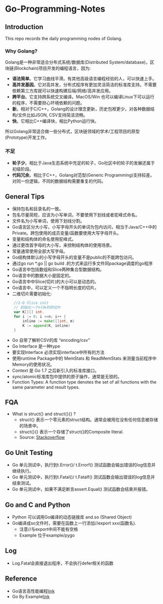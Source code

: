 # Go-Programming-Notes

## Introduction

This repo records the daily programming nodes of Golang.

### Why Golang?

Golang是一种非常适合分布式系统/数据库(Distributed System/database)，区块链(Blockchain)项目开发的编程语言，因为:

- **语法简单**。它学习曲线平滑。有其他高级语言编程经验的人，可以快速上手。
- **高并发基因**。它对高并发，分布式程序有更加灵活简洁的标准库支持。不需要依赖第三方库就可以快速构建后端/网络/高并发应用。
- **跨平台**。它支持跨系统交叉编译。MacOS/Win 也可以编译Linux下可以运行的程序，不需要担心环境依赖的问题。
- **新**。相对于C/C++，Golang的设计理念更新，历史包袱更少，对各种数据结构/文件比如JSON, CSV支持简洁流畅。
- **快**。它相比C++编译快，相比Python运行快。

所以Golang非常适合做一些分布式，区块链领域的学术/工程项目的原型(Prototype)开发工作。

### 不足

- **轮子少**。相比于Java生态系统中充足的轮子，Go社区中的轮子的发展还属于初级阶段。
- **代码冗余**。相比于C++，Golang对范型(Generic Programming)支持较差。对同一份逻辑，不同的数据结构需要重复的代码。

## General Tips

- 保持包名和目录名的一致。
- 包名尽量简短，应该为小写单词，不要使用下划线或者驼峰式命名。
- 文件名为小写单词，使用下划线分割。
- Go语言区分大小写，小写字母开头的单词为包内访问，相当于Java/C++中的Private。跨包使用的成员变量/函数要使用大写字母开头。
- 变量和结构体的命名使用驼峰式。
- 通过更改首字母的大小写，来控制结构体的使用场景。
- 常量通常使用全部大写字母。
- Go结构体默认的小写字母开头的变量不是public的不能跨包访问。
- 通过go run *.go || go build .的方式来运行多文件同package调度的go程序
- Go语言中包括数组和Slice两种集合型数据结构。
- Go语言中的数据大小是固定的。
- Go语言中中Slice(切片)的大小可以是动态的。
- Go语言中，可以定义一个不指明长度的切片。
- 二维切片需要初始化:

```go
    //2-D Slice init
    // 初始化一个n行m列的切片
    var K[][] int.
    for i := 0; i <=n; i++ {
        inline := make([]int, m)
        K := append(K, inline)
    }
```

- Go 自带了解析CSV的库 “encoding/csv”
- Go Interface 是一种type
- 要实现Interface 必须实现interface中所有的方法
- 使用runtime Package中的 MemStats 和 ReadMemStats 来测量当前程序中Memory的使用状况。
- Context 是 Go 1.7 之后新引入的标准库接口。
- sync/atomic标准库包中提供的原子操作，通常是无锁的。
- Function Types: A function type denotes the set of all functions with the same parameter and result types.

## FQA

- What is struct{} and struct{}{} ?
  - struct{} 表示一个零元素的struct结构。通常会被用在没有任何信息被存储的场景中。
  - struct{}{} 表示一个存储了struct{}的Composite literal.
  - Source: [Stackoverflow](https://stackoverflow.com/questions/45122905/how-do-struct-and-struct-work-in-go)

## Go Unit Testing

- Go 单元测试中，执行到t.Error()/ t.Errorf() 测试函数会输出错误的log信息并继续执行。
- Go 单元测试中，执行到t.Fatal()/ t.Fatalf() 测试函数会输出错误的log信息并结束测试。
- Go 单元测试中，如果不满足断言assert.Equal() 测试函数会结束并报错。

## Go and C and Python

- Python 可以调用Go编译的动态链接库 and.so (Shared Object)
- Go编译成so文件时，需要在函数上一行添加//export xxx(函数名).
  - 注意//与export中间不能有空格
  - Example 位于example/pygo

## Log

- Log.Fatal会直接退出程序，不会执行defer相关的函数

## Reference

- Go语言高性能编程[link](https://geektutu.com/post/high-performance-go.html)
- Go By Example[link](https://gobyexample.com/)